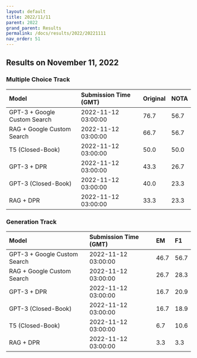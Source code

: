 ```yaml
---
layout: default
title: 2022/11/11
parent: 2022
grand_parent: Results
permalink: /docs/results/2022/20221111
nav_order: 51
---
```


## Results on November 11, 2022

### Multiple Choice Track

| Model        | Submission Time (GMT) | Original | NOTA | 
|:-------------|:---------|:---------|:-----|
|GPT-3 + Google Custom Search|2022-11-12 03:00:00|76.7|56.7|
|RAG + Google Custom Search|2022-11-12 03:00:00|66.7|56.7|
|T5 (Closed-Book)|2022-11-12 03:00:00|50.0|50.0|
|GPT-3 + DPR|2022-11-12 03:00:00|43.3|26.7|
|GPT-3 (Closed-Book)|2022-11-12 03:00:00|40.0|23.3|
|RAG + DPR|2022-11-12 03:00:00|33.3|23.3|



### Generation Track

| Model        | Submission Time (GMT) | EM | F1 | 
|:-------------|:---------|:---------|:-----|
|GPT-3 + Google Custom Search|2022-11-12 03:00:00|46.7|56.7|
|RAG + Google Custom Search|2022-11-12 03:00:00|26.7|28.3|
|GPT-3 + DPR|2022-11-12 03:00:00|16.7|20.9|
|GPT-3 (Closed-Book)|2022-11-12 03:00:00|16.7|18.9|
|T5 (Closed-Book)|2022-11-12 03:00:00|6.7|10.6|
|RAG + DPR|2022-11-12 03:00:00|3.3|3.3|


